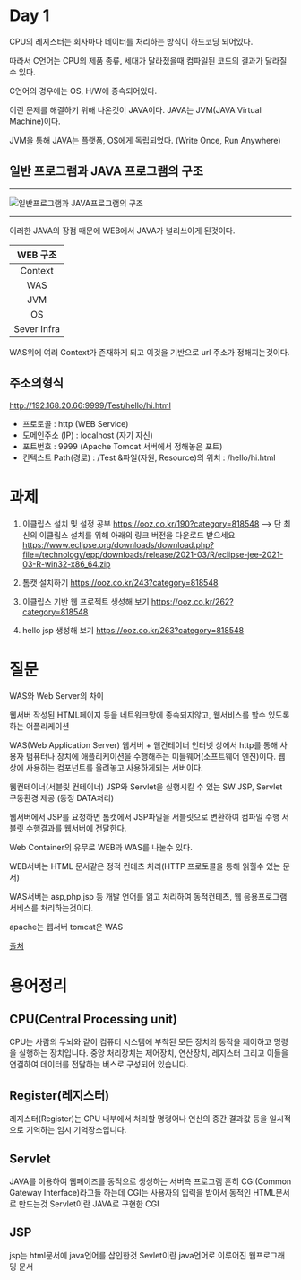 # Day 1


CPU의 레지스터는 회사마다 데이터를 처리하는 방식이 하드코딩 되어있다.

따라서 C언어는 CPU의 제품 종류, 세대가 달라졌을때 컴파일된 코드의 결과가 달라질수 있다.

C언어의 경우에는 OS, H/W에 종속되어있다.

이런 문제를 해결하기 위해 나온것이 JAVA이다.
JAVA는 JVM(JAVA Virtual Machine)이다.

JVM을 통해 JAVA는
플랫폼, OS에게 독립되었다.
(Write Once, Run Anywhere)

## 일반 프로그램과 JAVA 프로그램의 구조
___
![일반프로그램과 JAVA프로그램의 구조](https://yoojh9.github.io/images/jvm.png)
___
이러한 JAVA의 장점 때문에 WEB에서 JAVA가 널리쓰이게 된것이다.


|WEB 구조|
|:--:|
|Context|
|WAS|
|JVM|
|OS|
|Sever Infra|

WAS위에 여러 Context가 존재하게 되고 이것을 기반으로 url 주소가 정해지는것이다.

## 주소의형식
http://192.168.20.66:9999/Test/hello/hi.html


* 프로토콜 : http (WEB Service)
* 도메인주소 (IP) : localhost (자기 자신)
* 포트번호 : 9999 (Apache Tomcat 서버에서 정해놓은 포트)
* 컨텍스트 Path(경로) : /Test
&파일(자원, Resource)의 위치 : /hello/hi.html


# 과제
1. 이클립스 설치 및 설정 공부
https://ooz.co.kr/190?category=818548
 --> 단 최신의 이클립스 설치를 위해 아래의 링크 버전을 다운로드 받으세요
       https://www.eclipse.org/downloads/download.php?file=/technology/epp/downloads/release/2021-03/R/eclipse-jee-2021-03-R-win32-x86_64.zip

2. 톰캣 설치하기
https://ooz.co.kr/243?category=818548

3. 이클립스 기반 웹 프로젝트 생성해 보기
https://ooz.co.kr/262?category=818548

4. hello jsp 생성해 보기
https://ooz.co.kr/263?category=818548

# 질문

WAS와 Web Server의 차이
   
웹서버
작성된 HTML페이지 등을 네트워크망에 종속되지않고, 웹서비스를 할수 있도록 하는 어플리케이션

WAS(Web Application Server)
웹서버 + 웹컨테이너
인터넷 상에서 http를 통해 사용자 텀퓨터나 장치에 애플리케이션을 수행해주는 미들웨어(소프트웨어 엔진)이다.
웹상에 사용하는 컴포넌트를 올려놓고 사용하게되는 서버이다.

웹컨테이너(서블릿 컨테이너)
JSP와 Servlet을 실행시킬 수 있는 SW
JSP, Servlet 구동환경 제공 (동정 DATA처리)

웹서버에서 JSP를 요청하면 톰캣에서 JSP파일을 서블릿으로 변환하여 컴파일 수행
서블릿 수행결과를 웹서버에 전달한다.

Web Container의 유무로 WEB과 WAS를 나눌수 있다.

WEB서버는 HTML 문서같은 정적 컨테츠 처리(HTTP 프로토콜을 통해 읽힐수 있는 문서)

WAS서버는 asp,php,jsp 등 개발 언어를 읽고 처리하여 동적컨테츠, 웹 응용프로그램 서비스를 처리하는것이다.

apache는 웹서버
tomcat은 WAS

[출처](https://helloworld-88.tistory.com/71)

# 용어정리

## CPU(Central Processing unit)

CPU는 사람의 두뇌와 같이 컴퓨터 시스템에 부착된 모든 장치의 동작을 제어하고 명령을 실행하는 장치입니다. 중앙 처리장치는 제어장치, 연산장치, 레지스터 그리고 이들을 연결하여 데이터를 전달하는 버스로 구성되어 있습니다.

## Register(레지스터)
레지스터(Register)는 CPU 내부에서 처리할 명령어나 연산의 중간 결과값 등을 일시적으로 기억하는 임시 기억장소입니다.

## Servlet
JAVA를 이용하여 웹페이즈를 동적으로 생성하는 서버측 프로그램
흔히 CGI(Common Gateway Interface)라고들 하는데 CGI는 사용자의 입력을 받아서 동적인 HTML문서로 만드는것
Servlet이란 JAVA로 구현한 CGI

## JSP
jsp는 html문서에 java언어를 삽인한것
Sevlet이란 java언어로 이루어진 웹프로그래밍 문서


